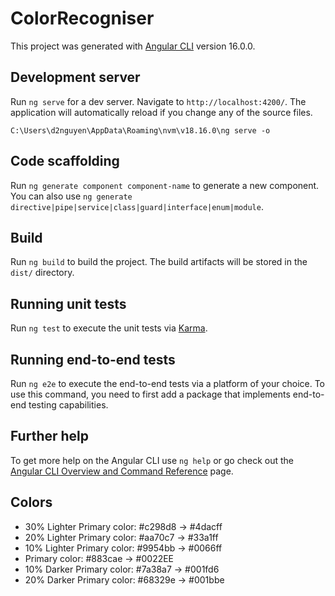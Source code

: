 # ColorRecogniser

This project was generated with [Angular CLI](https://github.com/angular/angular-cli) version 16.0.0.

## Development server

Run `ng serve` for a dev server. Navigate to `http://localhost:4200/`. The application will automatically reload if you change any of the source files.

```
C:\Users\d2nguyen\AppData\Roaming\nvm\v18.16.0\ng serve -o
```

## Code scaffolding

Run `ng generate component component-name` to generate a new component. You can also use `ng generate directive|pipe|service|class|guard|interface|enum|module`.

## Build

Run `ng build` to build the project. The build artifacts will be stored in the `dist/` directory.

## Running unit tests

Run `ng test` to execute the unit tests via [Karma](https://karma-runner.github.io).

## Running end-to-end tests

Run `ng e2e` to execute the end-to-end tests via a platform of your choice. To use this command, you need to first add a package that implements end-to-end testing capabilities.

## Further help

To get more help on the Angular CLI use `ng help` or go check out the [Angular CLI Overview and Command Reference](https://angular.io/cli) page.

## Colors

- 30% Lighter Primary color: #c298d8 -> #4dacff
- 20% Lighter Primary color: #aa70c7 -> #33a1ff
- 10% Lighter Primary color: #9954bb -> #0066ff
- Primary color: #883cae -> #0022EE
- 10% Darker Primary color: #7a38a7 -> #001fd6
- 20% Darker Primary color: #68329e -> #001bbe
